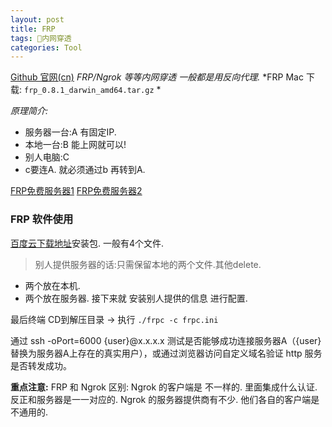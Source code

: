 ```yaml
---
layout: post
title: FRP
tags: 内网穿透 
categories: Tool
---
```

[Github 官网(cn)][1]
*FRP/Ngrok 等等内网穿透 一般都是用反向代理.*
*FRP Mac 下载: `frp_0.8.1_darwin_amd64.tar.gz` *

*原理简介:*
- 服务器一台:A 有固定IP.
- 本地一台:B 能上网就可以!
- 别人电脑:C 
- c要连A. 就必须通过b 再转到A.

[FRP免费服务器1][2]  [FRP免费服务器2][3]

### FRP 软件使用
[百度云下载地址][4]安装包. 一般有4个文件.
> 别人提供服务器的话:只需保留本地的两个文件.其他delete.
- 两个放在本机.
- 两个放在服务器.
接下来就 安装别人提供的信息 进行配置.

最后终端 CD到解压目录 → 执行 `./frpc -c frpc.ini`

通过 ssh -oPort=6000 {user}@x.x.x.x 测试是否能够成功连接服务器A（{user}替换为服务器A上存在的真实用户），或通过浏览器访问自定义域名验证 http 服务是否转发成功。


**重点注意:**
FRP 和 Ngrok 区别:
Ngrok 的客户端是 不一样的. 里面集成什么认证. 反正和服务器是一一对应的.
Ngrok 的服务器提供商有不少. 他们各自的客户端是不通用的.



[1]:	https://github.com/fatedier/frp/blob/master/README_zh.md
[2]:	http://getfrp.yzxx-soft.com/
[3]:	https://tunnel.mobi/index.html
[4]:	https://pan.baidu.com/s/1jIc4Epw#list/path=/frp/linux&parentPath=/frp